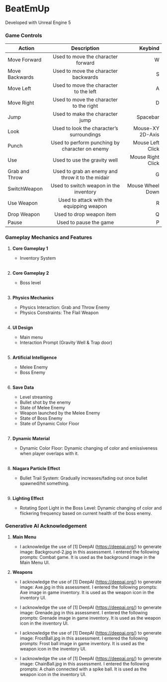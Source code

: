 # BeatEmUp

Developed with Unreal Engine 5

### Game Controls

| Action         | Description                                      | Keybind           |
| -------------- |:------------------------------------------------:| -----------------:|
| Move Forward   | Used to move the character forward               | W                 |
| Move Backwards | Used to move the character backwards             | S                 |
| Move Left      | Used to move the character to the left           | A                 |
| Move Right     | Used to move the character to the right          | D                 |
| Jump           | Used to make the character jump                  | Spacebar          |
| Look           | Used to look the character’s surroundings        | Mouse-XY 2D-Axis  |
| Punch          | Used to perform punching by character on enemy   | Mouse Left Click  |
| Use            | Used to use the gravity well                     | Mouse Right Click |
| Grab and Throw | Used to grab an enemy and throw it to the midair | G                 |
| SwitchWeapon   | Used to switch weapon in the inventory           | Mouse Wheel Down  |
| Use Weapon     | Used to attack with the equipping weapon         | R                 |
| Drop Weapon    | Used to drop weapon item                         | Q                 |
| Pause          | Used to pause the game                           | P                 |

### Gameplay Mechanics and Features
1. __Core Gameplay 1__
   - Inventory System

   <br/>
2. __Core Gameplay 2__
   - Boss level

   <br/>
3. __Physics Mechanics__
   - Physics Interaction: Grab and Throw Enemy
   - Physics Constraints: The Flail Weapon

   <br/>
4. __UI Design__
   - Main menu
   - Interaction Prompt (Gravity Well & Trap door)

   <br/>
5. __Artificial Intelligence__
   - Melee Enemy
   - Boss Enemy

   <br/>
6. __Save Data__
   - Level streaming
   - Bullet shot by the enemy
   - State of Melee Enemy
   - Weapon launched by the Melee Enemy
   - State of Boss Enemy
   - State of Dynamic Color Floor

   <br/>
7. __Dynamic Material__
   - Dynamic Color Floor: Dynamic changing of color and emissiveness when player overlaps with it. 

   <br/>
8. __Niagara Particle Effect__
   - Bullet Trail System: Gradually increases/fading out once bullet spawned/hit something. 
   
   <br/>
9. __Lighting Effect__
   - Rotating Spot Light in the Boss Level: Dynamic changing of color and flickering frequency based on current health of the boss enemy.  

### Generative AI Acknowledgement
1. __Main Menu__
   - I acknowledge the use of [1] DeepAI (https://deepai.org/) to generate image: Background-2.jpg in this assessment. I entered the following prompts: Combat game. It is used as the background image in the Main Menu UI.


2. __Weapons__
   - I acknowledge the use of [1] DeepAI (https://deepai.org/) to generate image: Axe.jpg in this assessment. I entered the following prompts: Axe image in game inventory. It is used as the weapon icon in the inventory UI.

   - I acknowledge the use of [1] DeepAI (https://deepai.org/) to generate image: Grenade.jpg in this assessment. I entered the following prompts: Grenade image in game inventory. It is used as the weapon icon in the inventory UI.

   - I acknowledge the use of [1] DeepAI (https://deepai.org/) to generate image: FrostBall.jpg in this assessment. I entered the following prompts: Frost ball image in game inventory. It is used as the weapon icon in the inventory UI.

   - I acknowledge the use of [1] DeepAI (https://deepai.org/) to generate image: ChainBall.jpg in this assessment. I entered the following prompts: A chain connected with a spike ball. It is used as the weapon icon in the inventory UI.
